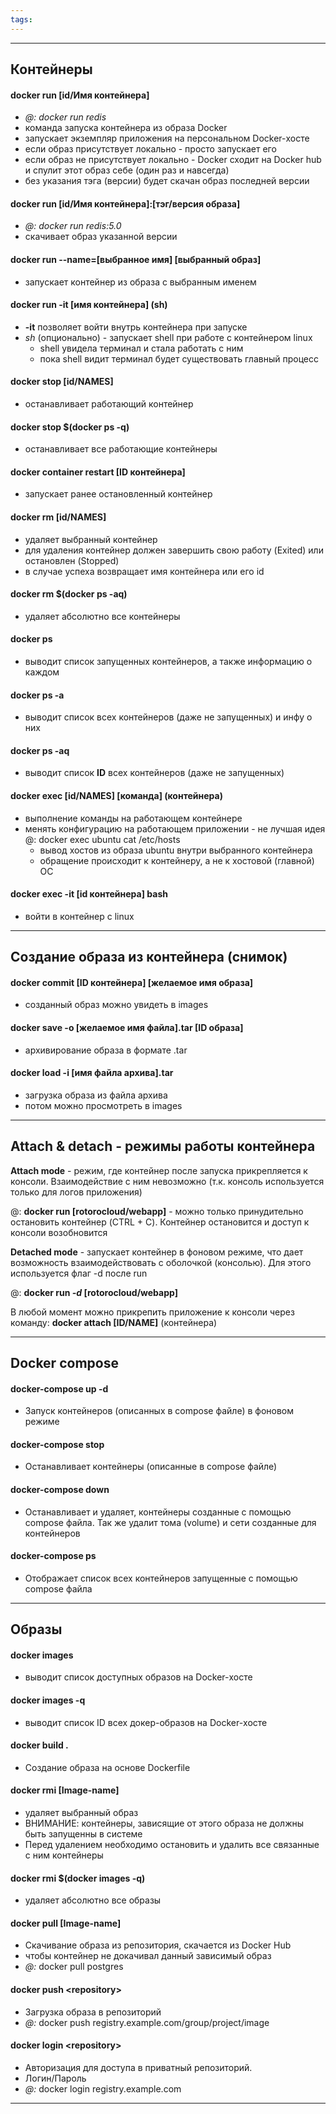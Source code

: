 ```yaml
---
tags:
---
```


---
## Контейнеры

#### docker run \[id/Имя контейнера]
- *@: docker run redis*
- команда запуска контейнера из образа Docker
- запускает экземпляр приложения на персональном Docker-хосте
- если образ присутствует локально - просто запускает его
- если образ не присутствует локально - Docker сходит на Docker hub и спулит
этот образ себе (один раз и навсегда)
- без указания тэга (версии) будет скачан образ последней версии

#### docker run \[id/Имя контейнера]:\[тэг/версия образа]
- *@: docker run redis:5.0*
- скачивает образ указанной версии

#### docker run --name=\[выбранное имя] \[выбранный образ]
- запускает контейнер из образа с выбранным именем

#### docker run -it \[имя контейнера] (sh)
- **-it** позволяет войти внутрь контейнера при запуске
- *sh* (опционально) - запускает shell при работе с контейнером linux
	- shell увидела терминал и стала работать с ним
	- пока shell видит терминал будет существовать главный процесс

#### docker stop \[id/NAMES]
- останавливает работающий контейнер

#### docker stop $(docker ps -q)
- останавливает все работающие контейнеры

#### docker container restart \[ID контейнера]
- запускает ранее остановленный контейнер

#### docker rm \[id/NAMES]
- удаляет выбранный контейнер
- для удаления контейнер должен завершить свою работу (Exited) или остановлен (Stopped)
- в случае успеха возвращает имя контейнера или его id

#### docker rm $(docker ps -aq)
- удаляет абсолютно все контейнеры

#### docker ps
- выводит список запущенных контейнеров, а также информацию о каждом

#### docker ps -a
- выводит список всех контейнеров (даже не запущенных) и инфу о них

#### docker ps -aq
- выводит список **ID** всех контейнеров (даже не запущенных)

#### docker exec \[id/NAMES] \[команда] (контейнера)
- выполнение команды на работающем контейнере
- менять конфигурацию на работающем приложении - не лучшая идея
@: docker exec ubuntu cat /etc/hosts
    - вывод хостов из образа ubuntu внутри выбранного контейнера
    - обращение происходит к контейнеру, а не к хостовой (главной) ОС

#### docker exec -it \[id контейнера] bash
- войти в контейнер с linux

---
## Создание образа из контейнера (снимок)

#### docker commit \[ID контейнера] \[желаемое имя образа]
- созданный образ можно увидеть в images

#### docker save -o  \[желаемое имя файла].tar \[ID образа]
- архивирование образа в формате .tar

#### docker load -i \[имя файла архива].tar
- загрузка образа из файла архива
- потом можно просмотреть в images

---
## Attach & detach - режимы работы контейнера


**Attach mode** - режим, где контейнер после запуска прикрепляется к консоли. Взаимодействие с ним невозможно (т.к. консоль используется только для логов приложения)

@: 
**docker run [rotorocloud/webapp]**
    - можно только принудительно остановить контейнер (CTRL + C). Контейнер остановится и доступ к консоли возобновится

**Detached mode** - запускает контейнер в фоновом режиме, что дает возможность взаимодействовать с оболочкой (консолью). Для этого используется флаг -d после run

@: 
**docker run *-d* [rotorocloud/webapp]**

В любой момент можно прикрепить приложение к консоли через команду:
**docker attach \[ID/NAME]** (контейнера)

---
## Docker compose

#### docker-compose up -d
- Запуск контейнеров (описанных в compose файле) в фоновом режиме

#### docker-compose stop
- Останавливает контейнеры (описанные в compose файле)

#### docker-compose down
- Останавливает и удаляет, контейнеры созданные с помощью compose файла. Так же удалит тома (volume) и сети созданные для контейнеров

#### docker-compose ps
- Отображает список всех контейнеров запущенные с помощью compose файла

---
## Образы

#### docker images
- выводит список доступных образов на Docker-хосте

#### docker images -q
- выводит список ID всех докер-образов на Docker-хосте

#### docker build .
- Создание образа на основе Dockerfile

#### docker rmi \[Image-name]
- удаляет выбранный образ
- ВНИМАНИЕ: контейнеры, зависящие от этого образа не должны быть запущенны в системе
- Перед удалением необходимо остановить и удалить все связанные с ним контейнеры

#### docker rmi $(docker images -q)
- удаляет абсолютно все образы

#### docker pull \[Image-name]
- Скачивание образа из репозитория, скачается из Docker Hub
- чтобы контейнер не докачивал данный зависимый образ
- *@:* docker pull postgres

#### docker push \<repository>
- Загрузка образа в репозиторий
- *@:* docker push registry.example.com\/group/project/image

#### docker login \<repository>
- Авторизация для доступа в приватный репозиторий.
- Логин/Пароль
- *@:* docker login registry.example.com

---







